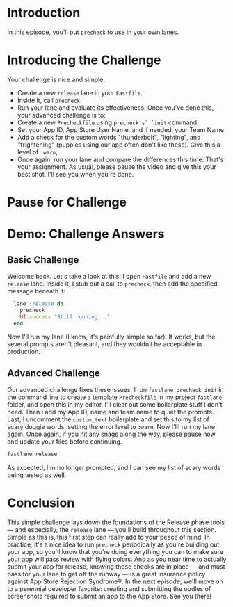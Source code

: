 # Introduction
In this episode, you'll put `precheck` to use in your own lanes. 
# Introducing the Challenge
Your challenge is nice and simple: 
- Create a new `release` lane in your `Fastfile`.
- Inside it, call `precheck`. 
- Run your lane and evaluate its effectiveness.
Once you've done this, your advanced challenge is to:
- Create a new `Precheckfile` using ``precheck's` `init`` command
- Set your App ID, App Store User Name, and if needed, your Team Name
- Add a check for the custom words "thunderbolt", "lighting", and "frightening" (puppies using our app often don't like these). Give this a level of `:warn`,
- Once again, run your lane and compare the differences this time.
That's your assignment. As usual, please pause the video and give this your best shot. I'll see you when you're done.
# Pause for Challenge
# Demo: Challenge Answers
## Basic Challenge
Welcome back. Let's take a look at this:
I open `Fastfile` and add a new `release` lane. Inside it, I stub out a call to `precheck`, then add the specified message beneath it:
```ruby
  lane :release do
    precheck
    UI.success "Still running..."
  end
```
Now I'll run my lane (I know, it's painfully simple so far). It works, but the several prompts aren't pleasant, and they wouldn’t be acceptable in production. 
## Advanced Challenge
Our advanced challenge fixes these issues. I run `fastlane precheck init` in the command line to create a template `Precheckfile` in my project `fastlane` folder, and open this in my editor.
I'll clear out some boilerplate stuff I don't need. Then I add my App ID, name and team name to quiet the prompts.
Last, I uncomment the `custom_text` boilerplate and set this to my list of scary doggie words, setting the error level to `:warn`. 
Now I'llI run my lane again. Once again, if you hit any snags along the way, please pause now and update your files before continuing.
```ruby
fastlane release
```
As expected, I'm no longer prompted, and I can see my list of scary words being tested as well.
# Conclusion
This simple challenge lays down the foundations of the Release phase tools — and especially, the `release` lane — you'll build throughout this section. 
Simple as this is, this first step can really add to your peace of mind. In practice, it's a nice idea to run `precheck` periodically as you're building out your app, so you'll know that you're doing everything you can to make sure your app will pass review with flying colors. And as you near time to actually submit your app for release, knowing these checks are in place — and must pass for your lane to get off the runway — is a great insurance policy against App Store Rejection Syndrome®.
In the next episode, we'll move on to a perennial developer favorite: creating and submitting the oodles of screenshots required to submit an app to the App Store. See you there!